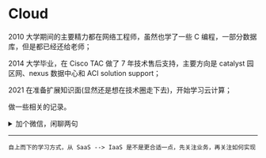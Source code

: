 # Cloud

2010 大学期间的主要精力都在网络工程师，虽然也学了一些 C 编程，一部分数据库，但是都已经还给老师；

2014 大学毕业，在 Cisco TAC 做了 7 年技术售后支持，主要方向是 catalyst 园区网、nexus 数据中心和 ACI solution support；

2021 在准备扩展知识面(显然还是想在技术圈走下去)，开始学习云计算；

做一些相关的记录。

<details>
    <summary> 加个微信，闲聊两句 </summary>
    <img src="https://tva1.sinaimg.cn/large/00831rSTgy1gdog9ekd70j30u012v42w.jpg" style="zoom:30%" alt="微信-扫一扫添加好友" />
</details>


---

`自上而下的学习方式，从 SaaS --> IaaS 是不是更合适一点，先关注业务，再关注如何实现`
